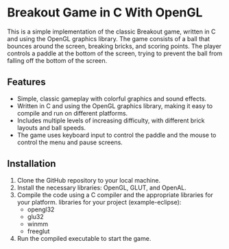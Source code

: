 # Breakout Game in C With OpenGL

This is a simple implementation of the classic Breakout game, written in C and using the OpenGL graphics library. The game consists of a ball that bounces around the screen, breaking bricks, and scoring points. The player controls a paddle at the bottom of the screen, trying to prevent the ball from falling off the bottom of the screen.

## Features

- Simple, classic gameplay with colorful graphics and sound effects.
- Written in C and using the OpenGL graphics library, making it easy to compile and run on different platforms.
- Includes multiple levels of increasing difficulty, with different brick layouts and ball speeds.
- The game uses keyboard input to control the paddle and the mouse to control the menu and pause screens.

## Installation

1. Clone the GitHub repository to your local machine.
1. Install the necessary libraries: OpenGL, GLUT, and OpenAL.
1. Compile the code using a C compiler and the appropriate libraries for your platform.
     libraries for your project (example-eclipse):
      - opengl32
      - glu32
      - winmm
      - freeglut
1. Run the compiled executable to start the game.
